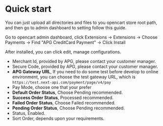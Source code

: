 # Quick start

You can just upload all directories and files to you opencart store root path, and then go to admin dashboard to setting follow this guide.

Go to opencart admin dashboard, click Extensions -> Extensions -> Choose Payments -> Find "APG CreditCard Payment" -> Click Install

After installed, you can click edit, manage configurations.

- Merchant Id, provided by APG, please contact your customer manager.
- Secure Code, provided by APG, please contact your customer manager.
- **APG Gateway URL**, If you need to do some test before develop to online environment, you can choose the test gateway URL, which is `https://test.next-api.com/payment/page/v4/pay`
- Pay Mode, choose one that your prefer
- **Default Order Status**, Choose Pending recommended.
- **Success Order Status**, Processed recommended.
- **Failed Order Status**, Choose Failed recommended.
- **Pending Order Status**, Choose Pending recommended.
- Status, Enabled.
- Sort Order, depends upon your requirements.



